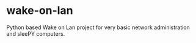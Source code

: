 # wake-on-lan
Python based Wake on Lan project for very basic network administration and sleePY computers.
